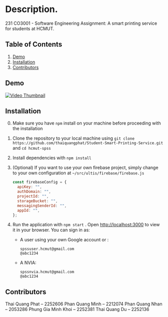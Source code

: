 # Description.

231 CO3001 - Software Engineering Assignment: A smart printing service for students at HCMUT.

## Table of Contents

1. [Demo](#demo)
2. [Installation](#installation)
3. [Contributors](#contributors)

## Demo

[![Video Thumbnail](https://img.youtube.com/vi/7C51aL3ncKY/maxresdefault.jpg)](https://youtu.be/7C51aL3ncKY)

## Installation

0. Make sure you have `npm` install on your machine before proceeding with the installation
1. Clone the repository to your local machine using `git clone https://github.com/thaiquangphat/Student-Smart-Printing-Service.git` and `cd hcmut-spss`
2. Install dependencies with `npm install`
3. (Optional) If you want to use your own firebase project, simply change to your own configuration at `~/src/ultis/firebase/firebase.js`

   ```javascript
   const firebaseConfig = {
     apiKey: "",
     authDomain: "",
     projectId: "",
     storageBucket: "",
     messagingSenderId: "",
     appId: "",
   };
   ```

4. Run the application with `npm start` . Open [http://localhost:3000](http://localhost:3000) to view it in your browser. You can sign in as:

   - A user using your own Google account or :

     ```
     spssuser.hcmut@gmail.com
     @abc1234
     ```

   - A NVIA:
     ```
     spssnvia.hcmut@gmail.com
     @abc1234
     ```

## Contributors

Thai Quang Phat – 2252606
Phan Quang Minh – 2212074
Phan Quang Nhan – 2053286
Phung Gia Minh Khoi – 2252381
Thai Quang Du – 2252136
